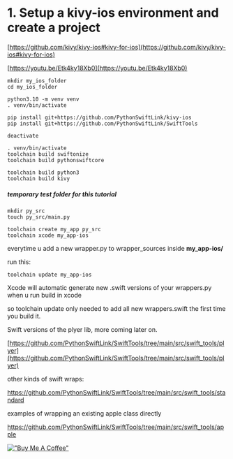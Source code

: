 # 1. Setup a kivy-ios environment and create a project 

[https://github.com/kivy/kivy-ios#kivy-for-ios](https://github.com/kivy/kivy-ios#kivy-for-ios)

[https://youtu.be/Etk4ky18Xb0](https://youtu.be/Etk4ky18Xb0)

```shell
mkdir my_ios_folder
cd my_ios_folder

python3.10 -m venv venv
. venv/bin/activate

pip install git+https://github.com/PythonSwiftLink/kivy-ios
pip install git+https://github.com/PythonSwiftLink/SwiftTools

deactivate
```


```
. venv/bin/activate
toolchain build swiftonize
toolchain build pythonswiftcore

toolchain build python3 
toolchain build kivy
```



##### temporary test folder for this tutorial

```
mkdir py_src
touch py_src/main.py

toolchain create my_app py_src
toolchain xcode my_app-ios
```



everytime u add a new wrapper.py to wrapper_sources inside **my_app-ios/**

run this:

```
toolchain update my_app-ios
```



Xcode will automatic generate new .swift versions of your wrappers.py when u run build in xcode

so toolchain update only needed to add all new wrappers.swift the first time you build it.



Swift versions of the plyer lib, more coming later on.

[https://github.com/PythonSwiftLink/SwiftTools/tree/main/src/swift_tools/plyer](https://github.com/PythonSwiftLink/SwiftTools/tree/main/src/swift_tools/plyer)

other kinds of swift wraps:

https://github.com/PythonSwiftLink/SwiftTools/tree/main/src/swift_tools/standard

examples of wrapping an existing apple class directly 

https://github.com/PythonSwiftLink/SwiftTools/tree/main/src/swift_tools/apple

[!["Buy Me A Coffee"](https://www.buymeacoffee.com/assets/img/custom_images/orange_img.png)](https://www.buymeacoffee.com/psychowasp)
